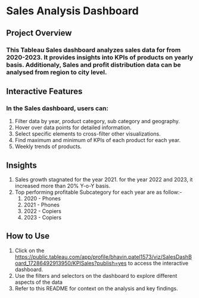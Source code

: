 # Sales Analysis Dashboard

## Project Overview
### This Tableau Sales dashboard analyzes sales data for from 2020-2023. It provides insights into KPIs of products on yearly basis. Additionaly, Sales and profit distribution data can be analysed from region to city level.

## Interactive Features
### In the Sales dashboard, users can: 
1. Filter data by year, product category, sub category and geography.
2. Hover over data points for detailed information.
3. Select specific elements to cross-filter other visualizations.
4. Find maximum and minimum of KPIs of each product for each year.
5. Weekly trends of products.

## Insights
1. Sales growth stagnated for the year 2021. for the year 2022 and 2023, it increased more than 20% Y-o-Y basis.
2. Top performing profitable Subcategory for each year are as follow:-
   1. 2020 - Phones
   2. 2021 - Phones
   3. 2022 - Copiers
   4. 2023 - Copiers

## How to Use
1. Click on the https://public.tableau.com/app/profile/bhavin.patel1573/viz/SalesDashBoard_17286492913950/KPISales?publish=yes to access the interactive dashboard.
2. Use the filters and selectors on the dashboard to explore different aspects of the data
3. Refer to this README for context on the analysis and key findings.
